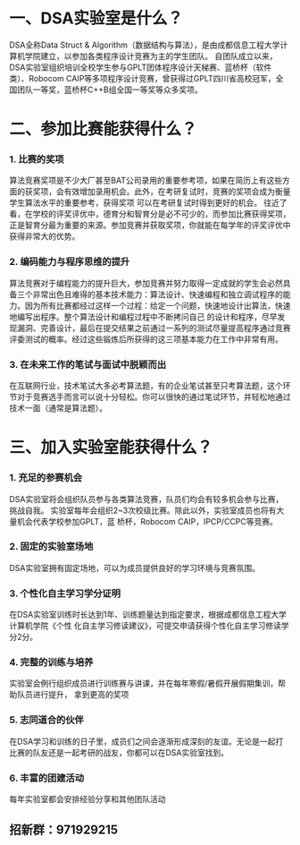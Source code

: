 # 一、DSA实验室是什么？ 
DSA全称Data Struct & Algorithm（数据结构与算法），是由成都信息工程大学计算机学院建立，以参加各类程序设计竞赛为主的学生团队。 
自团队成立以来，DSA实验室组织培训全校学生参与GPLT团体程序设计天梯赛、蓝桥杯（软件类）、Robocom CAIP等多项程序设计竞赛，曾获得过GPLT四川省高校冠军，全国团队一等奖，蓝桥杯C++B组全国一等奖等众多奖项。

# 二、参加比赛能获得什么？ 
### 1. 比赛的奖项 
算法竞赛奖项是不少大厂甚至BAT公司录用的重要参考项，如果在简历上有这些方面的获奖项，会有效增加录用机会。此外，在考研复试时，竞赛的奖项会成为衡量学生算法水平的重要参考，获得奖项 可以在考研复试时得到更好的机会。 
往近了看，在学校的评奖评优中，德育分和智育分是必不可少的，而参加比赛获得奖项，正是智育分最为重要的来源。参加竞赛并获取奖项，你就能在每学年的评奖评优中获得非常大的优势。 

### 2. 编码能力与程序思维的提升 
算法竞赛对于编程能力的提升巨大，参加竞赛并努力取得一定成就的学生会必然具备三个非常出色且难得的基本技术能力：算法设计、快速编程和独立调试程序的能力。因为所有比赛都经过这样一个过程：给定一个问题，快速地设计出算法，快速地编写出程序。整个算法设计和编程过程中不断拷问自己 的设计和程序，尽早发现漏洞、完善设计，最后在提交结果之前通过一系列的测试尽量提高程序通过竞赛评委测试的概率。经过这些锻炼后所获得的这三项基本能力在工作中非常有用。 
### 3. 在未来工作的笔试与面试中脱颖而出 
在互联网行业，技术笔试大多必考算法题，有的企业笔试甚至只考算法题，这个环节对于竞赛选手而言可以说十分轻松。你可以很快的通过笔试环节，并轻松地通过技术一面（通常是算法题）。 

# 三、加入实验室能获得什么？ 
### 1. 充足的参赛机会 
DSA实验室将会组织队员参与各类算法竞赛，队员们均会有较多机会参与比赛，挑战自我。 
实验室每年会组织2~3次校级比赛。除此以外，实验室成员也将有大量机会代表学校参加GPLT，蓝 桥杯，Robocom CAIP，IPCP/CCPC等竞赛。 

### 2. 固定的实验室场地 
DSA实验室拥有固定场地，可以为成员提供良好的学习环境与竞赛氛围。 

### 3. 个性化自主学习学分证明 
在DSA实验室训练时⻓达到1年、训练题量达到指定要求，根据成都信息工程大学计算机学院《个性 化自主学习修读建议》，可提交申请获得个性化自主学习修读学分2分。 
### 4. 完整的训练与培养 
实验室会例行组织成员进行训练赛与讲课，并在每年寒假/暑假开展假期集训，帮助队员进行提升， 拿到更高的奖项
### 5. 志同道合的伙伴
在DSA学习和训练的日子里，成员们之间会逐渐形成深刻的友谊。无论是一起打比赛的队友还是一起考研的战友，你都可以在DSA实验室找到。

### 6. 丰富的团建活动
每年实验室都会安排经验分享和其他团队活动

## 招新群：971929215 

